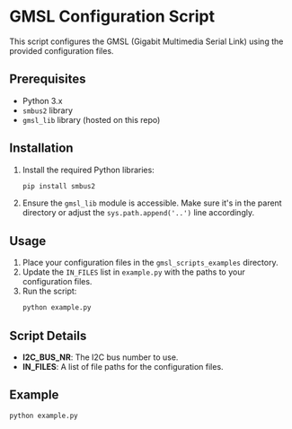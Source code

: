 # GMSL Configuration Script

This script configures the GMSL (Gigabit Multimedia Serial Link) using the provided configuration files.

## Prerequisites

- Python 3.x
- `smbus2` library
- `gmsl_lib` library (hosted on this repo)

## Installation

1. Install the required Python libraries:
    ```sh
    pip install smbus2
    ```

2. Ensure the `gmsl_lib` module is accessible. Make sure it's in the parent directory or adjust the `sys.path.append('..')` line accordingly.

## Usage

1. Place your configuration files in the `gmsl_scripts_examples` directory.
2. Update the `IN_FILES` list in `example.py` with the paths to your configuration files.
3. Run the script:
    ```sh
    python example.py
    ```

## Script Details

- **I2C_BUS_NR**: The I2C bus number to use.
- **IN_FILES**: A list of file paths for the configuration files.

## Example

```sh
python example.py
